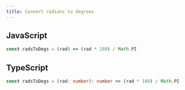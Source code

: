 ```yaml
---
title: Convert radians to degrees
---
```


## JavaScript
```js
const radsToDegs = (rad) => (rad * 180) / Math.PI
```

## TypeScript
```ts
const radsToDegs = (rad: number): number => (rad * 180) / Math.PI
```
